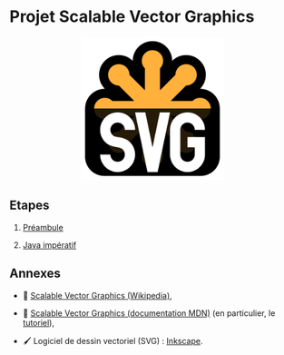 Projet Scalable Vector Graphics
================================================================================

<p align="center">
<img src="images/svg-logo.svg" width="50%" />
</p>

## Etapes

 1. [Préambule](préambule.md)

 2. [Java impératif](impératif.md)

## Annexes

  - 📖 [Scalable Vector Graphics (Wikipedia)](https://fr.wikipedia.org/wiki/Scalable_Vector_Graphics),

  - 📖 [Scalable Vector Graphics (documentation MDN)](https://developer.mozilla.org/fr/docs/Web/SVG)
    (en particulier, le [tutoriel](https://developer.mozilla.org/fr/docs/Web/SVG/Tutoriel)),
  
  - 🖌 Logiciel de dessin vectoriel (SVG) : [Inkscape](https://inkscape.org/).